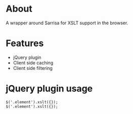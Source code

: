# About

A wrapper around Sarrisa for XSLT support in the browser.

# Features

* jQuery plugin
* Client side caching
* Client side filtering

# jQuery plugin usage

    $('.element').xslt({});
    $('.element').xslt({});

